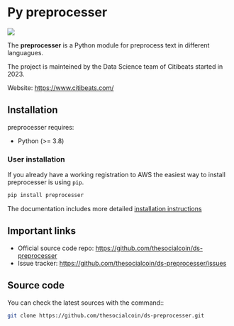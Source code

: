 # Py preprocesser

![](https://www.citibeats.com/hs-fs/hubfs/tmp_1677754011016.jpg?width=1600&height=278&name=tmp_1677754011016.jpg)


The **preprocesser** is a Python module for preprocess text in different languagues.

The project is mainteined by the Data Science team of Citibeats started in 2023.

Website: https://www.citibeats.com/

## Installation

preprocesser requires:

- Python (>= 3.8)

### User installation

If you already have a working registration
to AWS the easiest way to install preprocesser is using ``pip``.

```sh
pip install preprocesser
```

The documentation includes more detailed [installation instructions](https://www.notion.so/citibeats/AWS-CodeArtifact-Tutorial-533ca93698ec4a1aa53e3f8d3830b075?pvs=4)

## Important links

- Official source code repo: https://github.com/thesocialcoin/ds-preprocesser
- Issue tracker: https://github.com/thesocialcoin/ds-preprocesser/issues

## Source code

You can check the latest sources with the command::

```sh
git clone https://github.com/thesocialcoin/ds-preprocesser.git
```
